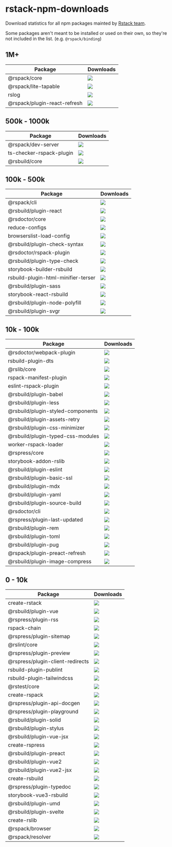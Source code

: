 # rstack-npm-downloads

Download statistics for all npm packages mainted by [Rstack team](https://rspack.rs/misc/team/core-team).

Some packages aren't meant to be installed or used on their own, so they're not included in the list. (e.g. `@rspack/binding`)

## 1M+

| Package                      | Downloads                                                           |
| ---------------------------- | ------------------------------------------------------------------- |
| @rspack/core                 | ![](https://img.shields.io/npm/dw/@rspack/core.svg)                 |
| @rspack/lite-tapable         | ![](https://img.shields.io/npm/dw/@rspack/lite-tapable.svg)         |
| rslog                        | ![](https://img.shields.io/npm/dw/rslog.svg)                        |
| @rspack/plugin-react-refresh | ![](https://img.shields.io/npm/dw/@rspack/plugin-react-refresh.svg) |

## 500k - 1000k

| Package                  | Downloads                                                       |
| ------------------------ | --------------------------------------------------------------- |
| @rspack/dev-server       | ![](https://img.shields.io/npm/dw/@rspack/dev-server.svg)       |
| ts-checker-rspack-plugin | ![](https://img.shields.io/npm/dw/ts-checker-rspack-plugin.svg) |
| @rsbuild/core            | ![](https://img.shields.io/npm/dw/@rsbuild/core.svg)            |

## 100k - 500k

| Package                             | Downloads                                                                  |
| ----------------------------------- | -------------------------------------------------------------------------- |
| @rspack/cli                         | ![](https://img.shields.io/npm/dw/@rspack/cli.svg)                         |
| @rsbuild/plugin-react               | ![](https://img.shields.io/npm/dw/@rsbuild/plugin-react.svg)               |
| @rsdoctor/core                      | ![](https://img.shields.io/npm/dw/@rsdoctor/core.svg)                      |
| reduce-configs                      | ![](https://img.shields.io/npm/dw/reduce-configs.svg)                      |
| browserslist-load-config            | ![](https://img.shields.io/npm/dw/browserslist-load-config.svg)            |
| @rsbuild/plugin-check-syntax        | ![](https://img.shields.io/npm/dw/@rsbuild/plugin-check-syntax.svg)        |
| @rsdoctor/rspack-plugin             | ![](https://img.shields.io/npm/dw/@rsdoctor/rspack-plugin.svg)             |
| @rsbuild/plugin-type-check          | ![](https://img.shields.io/npm/dw/@rsbuild/plugin-type-check.svg)          |
| storybook-builder-rsbuild           | ![](https://img.shields.io/npm/dw/storybook-builder-rsbuild.svg)           |
| rsbuild-plugin-html-minifier-terser | ![](https://img.shields.io/npm/dw/rsbuild-plugin-html-minifier-terser.svg) |
| @rsbuild/plugin-sass                | ![](https://img.shields.io/npm/dw/@rsbuild/plugin-sass.svg)                |
| storybook-react-rsbuild             | ![](https://img.shields.io/npm/dw/storybook-react-rsbuild.svg)             |
| @rsbuild/plugin-node-polyfill       | ![](https://img.shields.io/npm/dw/@rsbuild/plugin-node-polyfill.svg)       |
| @rsbuild/plugin-svgr                | ![](https://img.shields.io/npm/dw/@rsbuild/plugin-svgr.svg)                |

## 10k - 100k

| Package                           | Downloads                                                                |
| --------------------------------- | ------------------------------------------------------------------------ |
| @rsdoctor/webpack-plugin          | ![](https://img.shields.io/npm/dw/@rsdoctor/webpack-plugin.svg)          |
| rsbuild-plugin-dts                | ![](https://img.shields.io/npm/dw/rsbuild-plugin-dts.svg)                |
| @rslib/core                       | ![](https://img.shields.io/npm/dw/@rslib/core.svg)                       |
| rspack-manifest-plugin            | ![](https://img.shields.io/npm/dw/rspack-manifest-plugin.svg)            |
| eslint-rspack-plugin             | ![](https://img.shields.io/npm/dw/eslint-rspack-plugin.svg)             |
| @rsbuild/plugin-babel             | ![](https://img.shields.io/npm/dw/@rsbuild/plugin-babel.svg)             |
| @rsbuild/plugin-less              | ![](https://img.shields.io/npm/dw/@rsbuild/plugin-less.svg)              |
| @rsbuild/plugin-styled-components | ![](https://img.shields.io/npm/dw/@rsbuild/plugin-styled-components.svg) |
| @rsbuild/plugin-assets-retry      | ![](https://img.shields.io/npm/dw/@rsbuild/plugin-assets-retry.svg)      |
| @rsbuild/plugin-css-minimizer     | ![](https://img.shields.io/npm/dw/@rsbuild/plugin-css-minimizer.svg)     |
| @rsbuild/plugin-typed-css-modules | ![](https://img.shields.io/npm/dw/@rsbuild/plugin-typed-css-modules.svg) |
| worker-rspack-loader              | ![](https://img.shields.io/npm/dw/worker-rspack-loader.svg)              |
| @rspress/core                     | ![](https://img.shields.io/npm/dw/@rspress/core.svg)                     |
| storybook-addon-rslib             | ![](https://img.shields.io/npm/dw/storybook-addon-rslib.svg)             |
| @rsbuild/plugin-eslint            | ![](https://img.shields.io/npm/dw/@rsbuild/plugin-eslint.svg)            |
| @rsbuild/plugin-basic-ssl         | ![](https://img.shields.io/npm/dw/@rsbuild/plugin-basic-ssl.svg)         |
| @rsbuild/plugin-mdx               | ![](https://img.shields.io/npm/dw/@rsbuild/plugin-mdx.svg)               |
| @rsbuild/plugin-yaml              | ![](https://img.shields.io/npm/dw/@rsbuild/plugin-yaml.svg)              |
| @rsbuild/plugin-source-build      | ![](https://img.shields.io/npm/dw/@rsbuild/plugin-source-build.svg)      |
| @rsdoctor/cli                     | ![](https://img.shields.io/npm/dw/@rsdoctor/cli.svg)                     |
| @rspress/plugin-last-updated      | ![](https://img.shields.io/npm/dw/@rspress/plugin-last-updated.svg)      |
| @rsbuild/plugin-rem               | ![](https://img.shields.io/npm/dw/@rsbuild/plugin-rem.svg)               |
| @rsbuild/plugin-toml              | ![](https://img.shields.io/npm/dw/@rsbuild/plugin-toml.svg)              |
| @rsbuild/plugin-pug               | ![](https://img.shields.io/npm/dw/@rsbuild/plugin-pug.svg)               |
| @rspack/plugin-preact-refresh     | ![](https://img.shields.io/npm/dw/@rspack/plugin-preact-refresh.svg)     |
| @rsbuild/plugin-image-compress    | ![](https://img.shields.io/npm/dw/@rsbuild/plugin-image-compress.svg)    |

## 0 - 10k

| Package                          | Downloads                                                               |
| -------------------------------- | ----------------------------------------------------------------------- |
| create-rstack                    | ![](https://img.shields.io/npm/dw/create-rstack.svg)                    |
| @rsbuild/plugin-vue              | ![](https://img.shields.io/npm/dw/@rsbuild/plugin-vue.svg)              |
| @rspress/plugin-rss              | ![](https://img.shields.io/npm/dw/@rspress/plugin-rss.svg)              |
| rspack-chain                     | ![](https://img.shields.io/npm/dw/rspack-chain.svg)                     |
| @rspress/plugin-sitemap          | ![](https://img.shields.io/npm/dw/@rspress/plugin-sitemap.svg)          |
| @rslint/core                     | ![](https://img.shields.io/npm/dw/@rslint/core.svg)                     |
| @rspress/plugin-preview          | ![](https://img.shields.io/npm/dw/@rspress/plugin-preview.svg)          |
| @rspress/plugin-client-redirects | ![](https://img.shields.io/npm/dw/@rspress/plugin-client-redirects.svg) |
| rsbuild-plugin-publint           | ![](https://img.shields.io/npm/dw/rsbuild-plugin-publint.svg)           |
| rsbuild-plugin-tailwindcss       | ![](https://img.shields.io/npm/dw/rsbuild-plugin-tailwindcss.svg)       |
| @rstest/core                     | ![](https://img.shields.io/npm/dw/@rstest/core.svg)                     |
| create-rspack                    | ![](https://img.shields.io/npm/dw/create-rspack.svg)                    |
| @rspress/plugin-api-docgen       | ![](https://img.shields.io/npm/dw/@rspress/plugin-api-docgen.svg)       |
| @rspress/plugin-playground       | ![](https://img.shields.io/npm/dw/@rspress/plugin-playground.svg)       |
| @rsbuild/plugin-solid            | ![](https://img.shields.io/npm/dw/@rsbuild/plugin-solid.svg)            |
| @rsbuild/plugin-stylus           | ![](https://img.shields.io/npm/dw/@rsbuild/plugin-stylus.svg)           |
| @rsbuild/plugin-vue-jsx          | ![](https://img.shields.io/npm/dw/@rsbuild/plugin-vue-jsx.svg)          |
| create-rspress                   | ![](https://img.shields.io/npm/dw/create-rspress.svg)                   |
| @rsbuild/plugin-preact           | ![](https://img.shields.io/npm/dw/@rsbuild/plugin-preact.svg)           |
| @rsbuild/plugin-vue2             | ![](https://img.shields.io/npm/dw/@rsbuild/plugin-vue2.svg)             |
| @rsbuild/plugin-vue2-jsx         | ![](https://img.shields.io/npm/dw/@rsbuild/plugin-vue2-jsx.svg)         |
| create-rsbuild                   | ![](https://img.shields.io/npm/dw/create-rsbuild.svg)                   |
| @rspress/plugin-typedoc          | ![](https://img.shields.io/npm/dw/@rspress/plugin-typedoc.svg)          |
| storybook-vue3-rsbuild           | ![](https://img.shields.io/npm/dw/storybook-vue3-rsbuild.svg)           |
| @rsbuild/plugin-umd              | ![](https://img.shields.io/npm/dw/@rsbuild/plugin-umd.svg)              |
| @rsbuild/plugin-svelte           | ![](https://img.shields.io/npm/dw/@rsbuild/plugin-svelte.svg)           |
| create-rslib                     | ![](https://img.shields.io/npm/dw/create-rslib.svg)                     |
| @rspack/browser                  | ![](https://img.shields.io/npm/dw/@rspack/browser.svg)                  |
| @rspack/resolver                 | ![](https://img.shields.io/npm/dw/@rspack/resolver.svg)                 |
